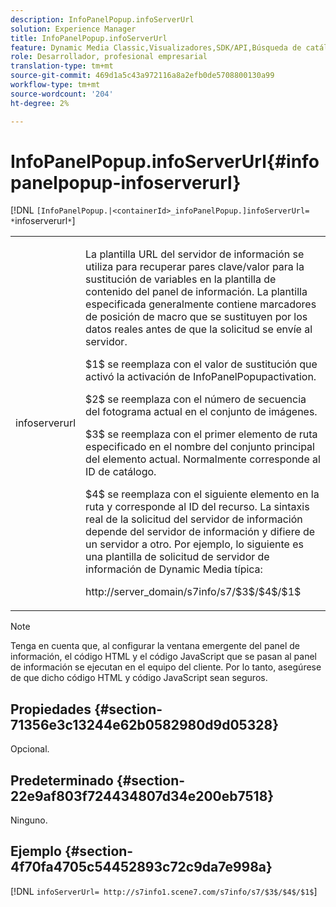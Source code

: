 ```yaml
---
description: InfoPanelPopup.infoServerUrl
solution: Experience Manager
title: InfoPanelPopup.infoServerUrl
feature: Dynamic Media Classic,Visualizadores,SDK/API,Búsqueda de catálogos electrónicos
role: Desarrollador, profesional empresarial
translation-type: tm+mt
source-git-commit: 469d1a5c43a972116a8a2efb0de5708800130a99
workflow-type: tm+mt
source-wordcount: '204'
ht-degree: 2%

---
```



# InfoPanelPopup.infoServerUrl{#infopanelpopup-infoserverurl}

[!DNL `[InfoPanelPopup.|<containerId>_infoPanelPopup.]infoServerUrl= *`infoserverurl`*`]

<table id="table_9A6258D9B0DA4A29AA8A6C9BBCFE3662"> 
 <tbody> 
  <tr> 
   <td> <p> <span class="codeph"><span class="varname"> infoserverurl</span></span> </p> </td> 
   <td> <p>La plantilla URL del servidor de información se utiliza para recuperar pares clave/valor para la sustitución de variables en la plantilla de contenido del panel de información. La plantilla especificada generalmente contiene marcadores de posición de macro que se sustituyen por los datos reales antes de que la solicitud se envíe al servidor. </p> <p><span class="codeph"> $1$</span> se reemplaza con el valor de sustitución que activó la  <span class="codeph"> </span> activación de InfoPanelPopupactivation. </p> <p><span class="codeph"> $2$</span> se reemplaza con el número de secuencia del fotograma actual en el conjunto de imágenes. </p> <p><span class="codeph"> $3$</span> se reemplaza con el primer elemento de ruta especificado en el nombre del conjunto principal del elemento actual. Normalmente corresponde al ID de catálogo. </p> <p><span class="codeph"> $4$</span> se reemplaza con el siguiente elemento en la ruta y corresponde al ID del recurso. La sintaxis real de la solicitud del servidor de información depende del servidor de información y difiere de un servidor a otro. Por ejemplo, lo siguiente es una plantilla de solicitud de servidor de información de Dynamic Media típica: </p> <p><span class="codeph"> http://server_domain/s7info/s7/$3$/$4$/$1$</span> </p> </td> 
  </tr> 
 </tbody> 
</table>

>[!NOTE]
>
>Tenga en cuenta que, al configurar la ventana emergente del panel de información, el código HTML y el código JavaScript que se pasan al panel de información se ejecutan en el equipo del cliente. Por lo tanto, asegúrese de que dicho código HTML y código JavaScript sean seguros.

## Propiedades {#section-71356e3c13244e62b0582980d9d05328}

Opcional.

## Predeterminado {#section-22e9af803f724434807d34e200eb7518}

Ninguno.

## Ejemplo {#section-4f70fa4705c54452893c72c9da7e998a}

[!DNL `infoServerUrl= http://s7info1.scene7.com/s7info/s7/$3$/$4$/$1$`]
